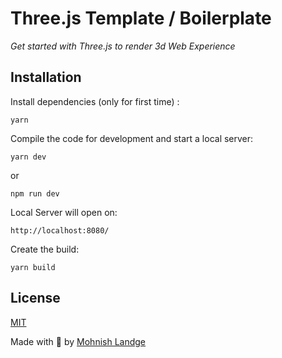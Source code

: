 # Three.js Template / Boilerplate

*Get started with Three.js to render 3d Web Experience*

## Installation

Install dependencies (only for first time) :

```
yarn
```

Compile the code for development and start a local server:

```
yarn dev
```

or

```
npm run dev
```

Local Server will open on:

```
http://localhost:8080/
```

Create the build:

```
yarn build
```

## License
[MIT](LICENSE)

Made with :blue_heart: by [Mohnish Landge](http://mohnishlandge.me)
